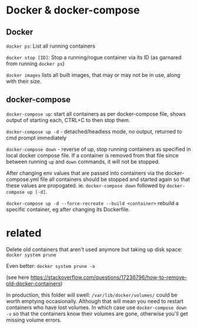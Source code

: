 # Docker & docker-compose

## Docker

`docker ps`: List all running containers

`docker stop [ID]`: Stop a running/rogue container via its ID (as garnared from running `docker ps`)

`docker images` lists all built images, that may or may not be in use, along with their size.

## docker-compose

`docker-compose up`: start all containers as per docker-compose file, shows output of starting each, CTRL+C to then stop them.

`docker-compose up -d` - detached/headless mode, no output, returned to cmd prompt immediately

`docker-compose down` - reverse of up, stop running containers as specified in local docker compose file. If a container is removed from that file since between running `up` and `down` commands, it will not be stopped.

After changing env values that are passed into containers via the docker-compose.yml file all containers should be stopped and started again so that these values are propogated. ie. `docker-compose down` followed by `docker-compose up [-d]`.

`docker-compose up -d --force-recreate --build <container>` rebuild a specific container, eg after changing its Dockerfile.

# related

Delete old containers that aren't used anymore but taking up disk space: `docker system prune`

Even better: `docker system prune -a`

(see here https://stackoverflow.com/questions/17236796/how-to-remove-old-docker-containers)

In production, this folder will swell: `/var/lib/docker/volumes/` could be worth emptying occasionally. Although that will mean you need to restart containers who have lost volumes. In which case use `docker-compose down -v` so that the containers know their volumes are gone, otherwise you'll get missing volume errors.